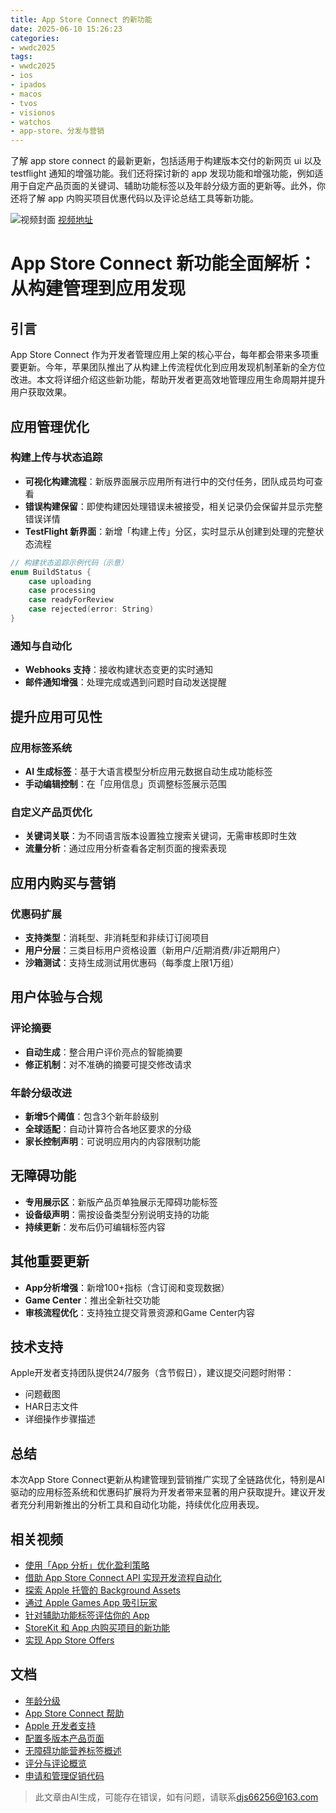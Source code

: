 ```yaml
---
title: App Store Connect 的新功能
date: 2025-06-10 15:26:23
categories:
- wwdc2025
tags:
- wwdc2025
- ios
- ipados
- macos
- tvos
- visionos
- watchos
- app-store、分发与营销
---
```

了解 app store connect 的最新更新，包括适用于构建版本交付的新网页 ui 以及 testflight 通知的增强功能。我们还将探讨新的 app 发现功能和增强功能，例如适用于自定产品页面的关键词、辅助功能标签以及年龄分级方面的更新等。此外，你还将了解 app 内购买项目优惠代码以及评论总结工具等新功能。
<!--more-->

![视频封面](https://devimages-cdn.apple.com/wwdc-services/images/3055294D-836B-4513-B7B0-0BC5666246B0/9858/9858_wide_250x141_2x.jpg)
[视频地址](https://developer.apple.com/cn/videos/play/wwdc2025/328/)

# App Store Connect 新功能全面解析：从构建管理到应用发现

## 引言
App Store Connect 作为开发者管理应用上架的核心平台，每年都会带来多项重要更新。今年，苹果团队推出了从构建上传流程优化到应用发现机制革新的全方位改进。本文将详细介绍这些新功能，帮助开发者更高效地管理应用生命周期并提升用户获取效果。

## 应用管理优化
### 构建上传与状态追踪
- **可视化构建流程**：新版界面展示应用所有进行中的交付任务，团队成员均可查看
- **错误构建保留**：即使构建因处理错误未被接受，相关记录仍会保留并显示完整错误详情
- **TestFlight 新界面**：新增「构建上传」分区，实时显示从创建到处理的完整状态流程

```swift
// 构建状态追踪示例代码（示意）
enum BuildStatus {
    case uploading
    case processing
    case readyForReview
    case rejected(error: String)
}
```

### 通知与自动化
- **Webhooks 支持**：接收构建状态变更的实时通知
- **邮件通知增强**：处理完成或遇到问题时自动发送提醒

## 提升应用可见性
### 应用标签系统
- **AI 生成标签**：基于大语言模型分析应用元数据自动生成功能标签
- **手动编辑控制**：在「应用信息」页调整标签展示范围

### 自定义产品页优化
- **关键词关联**：为不同语言版本设置独立搜索关键词，无需审核即时生效
- **流量分析**：通过应用分析查看各定制页面的搜索表现

## 应用内购买与营销
### 优惠码扩展
- **支持类型**：消耗型、非消耗型和非续订订阅项目
- **用户分层**：三类目标用户资格设置（新用户/近期消费/非近期用户）
- **沙箱测试**：支持生成测试用优惠码（每季度上限1万组）

## 用户体验与合规
### 评论摘要
- **自动生成**：整合用户评价亮点的智能摘要
- **修正机制**：对不准确的摘要可提交修改请求

### 年龄分级改进
- **新增5个阈值**：包含3个新年龄级别
- **全球适配**：自动计算符合各地区要求的分级
- **家长控制声明**：可说明应用内的内容限制功能

## 无障碍功能
- **专用展示区**：新版产品页单独展示无障碍功能标签
- **设备级声明**：需按设备类型分别说明支持的功能
- **持续更新**：发布后仍可编辑标签内容

## 其他重要更新
- **App分析增强**：新增100+指标（含订阅和变现数据）
- **Game Center**：推出全新社交功能
- **审核流程优化**：支持独立提交背景资源和Game Center内容

## 技术支持
Apple开发者支持团队提供24/7服务（含节假日），建议提交问题时附带：
- 问题截图
- HAR日志文件
- 详细操作步骤描述

## 总结
本次App Store Connect更新从构建管理到营销推广实现了全链路优化，特别是AI驱动的应用标签系统和优惠码扩展将为开发者带来显著的用户获取提升。建议开发者充分利用新推出的分析工具和自动化功能，持续优化应用表现。

## 相关视频
- [使用「App 分析」优化盈利策略](https://developer.apple.com/videos/play/wwdc2025/252)  
- [借助 App Store Connect API 实现开发流程自动化](https://developer.apple.com/videos/play/wwdc2025/324)  
- [探索 Apple 托管的 Background Assets](https://developer.apple.com/videos/play/wwdc2025/325)  
- [通过 Apple Games App 吸引玩家](https://developer.apple.com/videos/play/wwdc2025/215)  
- [针对辅助功能标签评估你的 App](https://developer.apple.com/videos/play/wwdc2025/224)  
- [StoreKit 和 App 内购买项目的新功能](https://developer.apple.com/videos/play/wwdc2025/241)  
- [实现 App Store Offers](https://developer.apple.com/videos/play/wwdc2024/10110)  

## 文档
- [年龄分级](https://developer.apple.com/help/app-store-connect/reference/age-ratings/)  
- [App Store Connect 帮助](https://developer.apple.com/help/app-store-connect/)  
- [Apple 开发者支持](https://developer.apple.com/support/)  
- [配置多版本产品页面](https://developer.apple.com/help/app-store-connect/create-custom-product-pages/configure-multiple-product-page-versions)  
- [无障碍功能营养标签概述](https://developer.apple.com/help/app-store-connect/manage-app-accessibility/overview-of-accessibility-nutrition-labels)  
- [评分与评论概览](https://developer.apple.com/help/app-store-connect/monitor-ratings-and-reviews/ratings-and-reviews-overview)  
- [申请和管理促销代码](https://developer.apple.com/help/app-store-connect/offer-promo-codes/request-and-manage-promo-codes)
> 此文章由AI生成，可能存在错误，如有问题，请联系[djs66256@163.com](djs66256@163.com)